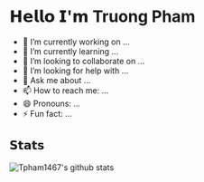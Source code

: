 # 𝗛𝗲𝗹𝗹𝗼 𝗜'𝗺 Truong Pham
- 🔭 I’m currently working on ...
- 🌱 I’m currently learning ...
- 👯 I’m looking to collaborate on ...
- 🤔 I’m looking for help with ...
- 💬 Ask me about ...
- 📫 How to reach me: ...
- 😄 Pronouns: ...
- ⚡ Fun fact: ...

## 𝗦𝘁𝗮𝘁𝘀

![Tpham1467's github stats](https://github-readme-stats.vercel.app/api?username=tpham1467&show_icons=true&theme=dracula)
